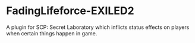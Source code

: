 # FadingLifeforce-EXILED2
A plugin for SCP: Secret Laboratory which inflicts status effects on players when certain things happen in game.
